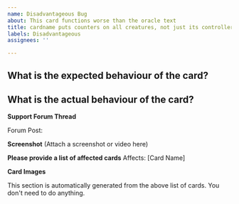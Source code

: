 ```yaml
---
name: Disadvantageous Bug
about: This card functions worse than the oracle text
title: cardname puts counters on all creatures, not just its controller's
labels: Disadvantageous
assignees: ''

---
```


**What is the expected behaviour of the card?**
 -

**What is the actual behaviour of the card?**
 -

**Support Forum Thread**
<!-- If you can, please also report this to the official forums: https://forums.mtgo.com/index.php?threads/how-to-report-and-upvote-bugs-and-exploits.1739/ -->
Forum Post:

**Screenshot**
(Attach a screenshot or video here)

**Please provide a list of affected cards**
Affects: [Card Name]

**Card Images**
<!-- Images --> This section is automatically generated from the above list of cards.  You don't need to do anything.
